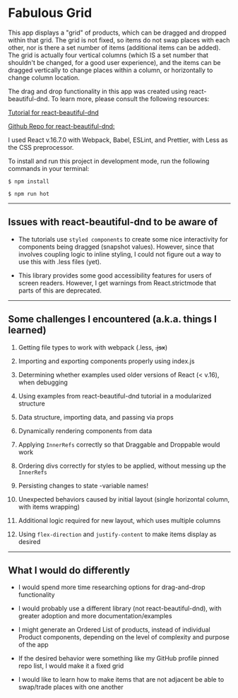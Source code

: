 # Fabulous Grid

This app displays a "grid" of products, which can be dragged and dropped within that grid. The grid is not fixed, so items do not swap places with each other, nor is there a set number of items (additional items can be added). The grid is actually four vertical columns (which IS a set number that shouldn't be changed, for a good user experience), and the items can be dragged vertically to change places within a column, or horizontally to change column location.

The drag and drop functionality in this app was created using react-beautiful-dnd. To learn more, please consult the following resources:

[Tutorial for react-beautiful-dnd](https://egghead.io/courses/beautiful-and-accessible-drag-and-drop-with-react-beautiful-dnd)

[Github Repo for react-beautiful-dnd:](https://github.com/atlassian/react-beautiful-dnd)

I used React v.16.7.0 with Webpack, Babel, ESLint, and Prettier, with Less as the CSS preprocessor.

To install and run this project in development mode, run the following commands in your terminal:

`$ npm install`

`$ npm run hot`

---

## Issues with react-beautiful-dnd to be aware of

- The tutorials use `styled components` to create some nice interactivity for components being dragged (snapshot values). However, since that involves coupling logic to inline styling, I could not figure out a way to use this with .less files (yet).

- This library provides some good accessibility features for users of screen readers. However, I get warnings from React.strictmode that parts of this are deprecated.

---

## Some challenges I encountered (a.k.a. things I learned)

1. Getting file types to work with webpack (.less, ~~.jsx~~)

2. Importing and exporting components properly using index.js

3. Determining whether examples used older versions of React (< v.16), when debugging

4. Using examples from react-beautiful-dnd tutorial in a modularized structure

5. Data structure, importing data, and passing via props

6. Dynamically rendering components from data

7. Applying `InnerRefs` correctly so that Draggable and Droppable would work

8. Ordering divs correctly for styles to be applied, without messing up the `InnerRefs`

9. Persisting changes to state -variable names!

10. Unexpected behaviors caused by initial layout (single horizontal column, with items wrapping)

11. Additional logic required for new layout, which uses multiple columns

12. Using `flex-direction` and `justify-content` to make items display as desired

---

## What I would do differently

- I would spend more time researching options for drag-and-drop functionality

- I would probably use a different library (not react-beautiful-dnd), with greater adoption and more documentation/examples

- I might generate an Ordered List of products, instead of individual Product components, depending on the level of complexity and purpose of the app

- If the desired behavior were something like my GitHub profile pinned repo list, I would make it a fixed grid

- I would like to learn how to make items that are not adjacent be able to swap/trade places with one another
